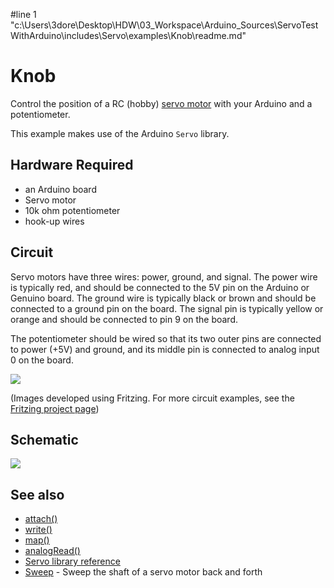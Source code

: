 #line 1 "c:\\Users\\3dore\\Desktop\\HDW\\03_Workspace\\Arduino_Sources\\ServoTestWithArduino\\includes\\Servo\\examples\\Knob\\readme.md"
# Knob

Control the position of a RC (hobby) [servo motor](http://en.wikipedia.org/wiki/Servo_motor#RC_servos) with your Arduino and a potentiometer.

This example makes use of the Arduino `Servo` library.

## Hardware Required

* an Arduino board
* Servo motor
* 10k ohm potentiometer
* hook-up wires

## Circuit

Servo motors have three wires: power, ground, and signal. The power wire is typically red, and should be connected to the 5V pin on the Arduino or Genuino board. The ground wire is typically black or brown and should be connected to a ground pin on the board. The signal pin is typically yellow or orange and should be connected to pin 9 on the board.

The potentiometer should be wired so that its two outer pins are connected to power (+5V) and ground, and its middle pin is connected to analog input 0 on the board.

![](images/knob_BB.png)

(Images developed using Fritzing. For more circuit examples, see the [Fritzing project page](http://fritzing.org/projects/))

## Schematic

![](images/knob_schem.png)

## See also

* [attach()](/docs/api.md#attach)
* [write()](/docs/api.md#write)
* [map()](https://www.arduino.cc/en/Reference/Map)
* [analogRead()](https://www.arduino.cc/en/Reference/AnalogRead)
* [Servo library reference](/docs/readme.md)
* [Sweep](../Sweep) - Sweep the shaft of a servo motor back and forth
